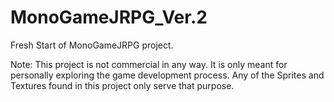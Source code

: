 # MonoGameJRPG_Ver.2
Fresh Start of MonoGameJRPG project.

Note: This project is not commercial in any way. It is only meant for personally exploring the game development process. 
Any of the Sprites and Textures found in this project only serve that purpose. 
